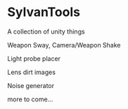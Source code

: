 # SylvanTools
A collection of unity things

Weapon Sway, Camera/Weapon Shake

Light probe placer

Lens dirt images

Noise generator


more to come...
